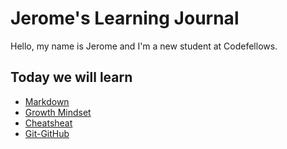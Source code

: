 # Jerome's Learning Journal

Hello, my name is Jerome and I'm a new student at Codefellows.

## Today we will learn
- [Markdown](markdown.md)
- [Growth Mindset](growth-mindset.md)
- [Cheatsheat](cheatsheat.md)
- [Git-GitHub](git-github.md)






